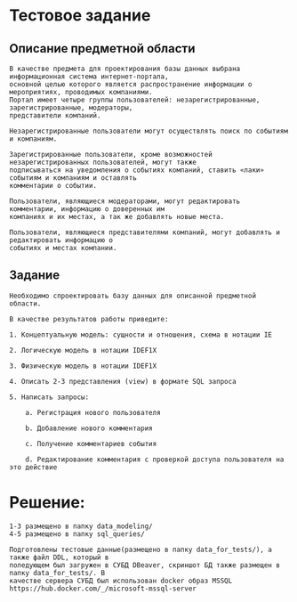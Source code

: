 # Тестовое задание

   ## Описание предметной области

    В качестве предмета для проектирования базы данных выбрана информационная система интернет-портала,
    основной целью которого является распространение информации о мероприятиях, проводимых компаниями. 
    Портал имеет четыре группы пользователей: незарегистрированные, зарегистрированные, модераторы,
    представители компаний.

    Незарегистрированные пользователи могут осуществлять поиск по событиям и компаниям.

    Зарегистрированные пользователи, кроме возможностей незарегистрированных пользователей, могут также
    подписываться на уведомления о событиях компаний, ставить «лаки» событиям и компаниям и оставлять
    комментарии о событии.

    Пользователи, являющиеся модераторами, могут редактировать комментарии, информацию о доверенных им
    компаниях и их местах, а так же добавлять новые места.

    Пользователи, являющиеся представителями компаний, могут добавлять и редактировать информацию о 
    событиях и местах компании.

   ## Задание

    Необходимо спроектировать базу данных для описанной предметной области.

    В качестве результатов работы приведите:

    1. Концептуальную модель: сущности и отношения, схема в нотации IE

    2. Логическую модель в нотации IDEF1X

    3. Физическую модель в нотации IDEF1X

    4. Описать 2-3 представления (view) в формате SQL запроса

    5. Написать запросы:

        a. Регистрация нового пользователя

        b. Добавление нового комментария

        c. Получение комментариев события

        d. Редактирование комментария с проверкой доступа пользователя на это действие

# Решение:

    1-3 размещено в папку data_modeling/
    4-5 размещено в папку sql_queries/

    Подготовлены тестовые данные(размещено в папку data_for_tests/), а также файл DDL, который в 
    поледующем был загружен в СУБД DBeaver, скриншот БД также размещен в папку data_for_tests/. В 
    качестве сервера СУБД был использован docker образ MSSQL 
    https://hub.docker.com/_/microsoft-mssql-server
